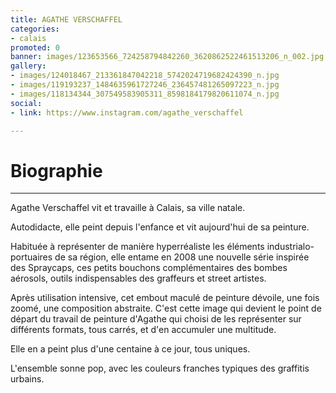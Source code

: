 ```yaml
---
title: AGATHE VERSCHAFFEL
categories:
- calais
promoted: 0
banner: images/123653566_724258794842260_3620862522461513206_n_002.jpg
gallery:
- images/124018467_213361847042218_5742024719682424390_n.jpg
- images/119193237_1484635961727246_236457481265097223_n.jpg
- images/118134344_307549583905311_8598184179820611074_n.jpg
social:
- link: https://www.instagram.com/agathe_verschaffel

---
```

# Biographie

***

Agathe Verschaffel vit et travaille à Calais, sa ville natale.

Autodidacte, elle peint depuis l'enfance et vit aujourd'hui de sa peinture.

Habituée à représenter de manière hyperréaliste les éléments industrialo-portuaires de sa région, elle entame en 2008 une nouvelle série inspirée des Spraycaps, ces petits bouchons complémentaires des bombes aérosols, outils indispensables des graffeurs et street artistes.

Après utilisation intensive, cet embout maculé de peinture dévoile, une fois zoomé, une composition abstraite. C'est cette image qui devient le point de départ du travail de peinture d'Agathe qui choisi de les représenter sur différents formats, tous carrés, et d'en accumuler une multitude.

Elle en a peint plus d'une centaine à ce jour, tous uniques.

L'ensemble sonne pop, avec les couleurs franches typiques des graffitis urbains.